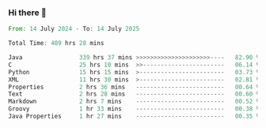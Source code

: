 ### Hi there 👋

<!--
**luoxuanzao/luoxuanzao** is a ✨ _special_ ✨ repository because its `README.md` (this file) appears on your GitHub profile.

Here are some ideas to get you started:

- 🔭 I’m currently working on ...
- 🌱 I’m currently learning ...
- 👯 I’m looking to collaborate on ...
- 🤔 I’m looking for help with ...
- 💬 Ask me about ...
- 📫 How to reach me: ...
- 😄 Pronouns: ...
- ⚡ Fun fact: ...
-->

<!--START_SECTION:waka-->

```rust
From: 14 July 2024 - To: 14 July 2025

Total Time: 409 hrs 28 mins

Java                339 hrs 37 mins >>>>>>>>>>>>>>>>>>>>>----   82.90 %
C                   25 hrs 10 mins  >>-----------------------   06.14 %
Python              15 hrs 15 mins  >------------------------   03.73 %
XML                 11 hrs 30 mins  >------------------------   02.81 %
Properties          2 hrs 36 mins   -------------------------   00.64 %
Text                2 hrs 28 mins   -------------------------   00.60 %
Markdown            2 hrs 7 mins    -------------------------   00.52 %
Groovy              1 hr 33 mins    -------------------------   00.38 %
Java Properties     1 hr 27 mins    -------------------------   00.35 %
```

<!--END_SECTION:waka-->